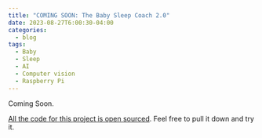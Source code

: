 ```yaml
---
title: "COMING SOON: The Baby Sleep Coach 2.0"
date: 2023-08-27T6:00:30-04:00
categories:
  - blog
tags:
  - Baby
  - Sleep
  - AI
  - Computer vision
  - Raspberry Pi
---
```

Coming Soon.

[All the code for this project is open sourced][project-code]. Feel free to pull it down and try it.

[project-code]: https://github.com/calebolson123/BabySleepCoach